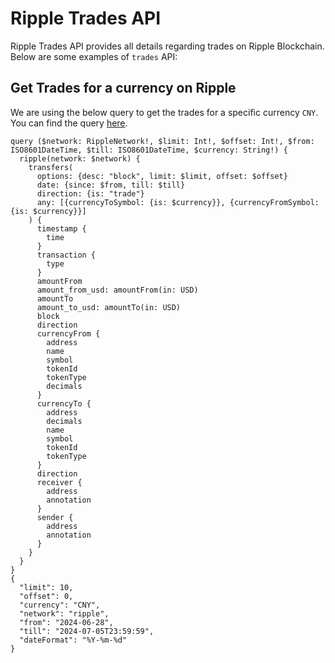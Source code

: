 # Ripple Trades API

Ripple Trades API provides all details regarding trades on Ripple Blockchain. Below are some examples of `trades` API:

## Get Trades for a currency on Ripple

We are using the below query to get the trades for a specific currency `CNY`. You can find the query [here](https://ide.bitquery.io/trades-for-CNY-on-ripple).

```
query ($network: RippleNetwork!, $limit: Int!, $offset: Int!, $from: ISO8601DateTime, $till: ISO8601DateTime, $currency: String!) {
  ripple(network: $network) {
    transfers(
      options: {desc: "block", limit: $limit, offset: $offset}
      date: {since: $from, till: $till}
      direction: {is: "trade"}
      any: [{currencyToSymbol: {is: $currency}}, {currencyFromSymbol: {is: $currency}}]
    ) {
      timestamp {
        time
      }
      transaction {
        type
      }
      amountFrom
      amount_from_usd: amountFrom(in: USD)
      amountTo
      amount_to_usd: amountTo(in: USD)
      block
      direction
      currencyFrom {
        address
        name
        symbol
        tokenId
        tokenType
        decimals
      }
      currencyTo {
        address
        decimals
        name
        symbol
        tokenId
        tokenType
      }
      direction
      receiver {
        address
        annotation
      }
      sender {
        address
        annotation
      }
    }
  }
}
{
  "limit": 10,
  "offset": 0,
  "currency": "CNY",
  "network": "ripple",
  "from": "2024-06-28",
  "till": "2024-07-05T23:59:59",
  "dateFormat": "%Y-%m-%d"
}
```
